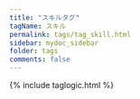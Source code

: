 ```yaml
---
title: "スキルタグ"
tagName: スキル
permalink: tags/tag_skill.html
sidebar: mydoc_sidebar
folder: tags
comments: false
---
```

{% include taglogic.html %}
